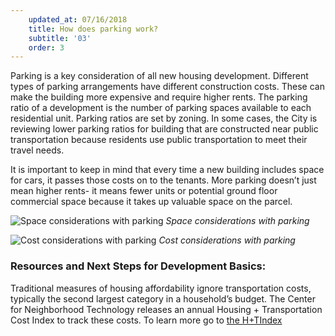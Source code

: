 ```yaml
---
    updated_at: 07/16/2018
    title: How does parking work?
    subtitle: '03'
    order: 3
---
```



Parking is a key consideration of all new housing development. Different types of parking arrangements have different construction costs. These can make the building more expensive and require higher rents. The parking ratio of a development is the number of parking spaces available to each residential unit. Parking ratios are set by zoning. In some cases, the City is reviewing lower parking ratios for building that are constructed near public transportation because residents use public transportation to meet their travel needs.

It is important to keep in mind that every time a new building includes space for cars, it passes those costs on to the tenants. More parking doesn’t just mean higher rents- it means fewer units or potential ground floor commercial space because it takes up valuable space on the parcel. 

![Space considerations with parking](/housingilab/images/diagrams_parking.jpg "Space considerations with parking")
*Space considerations with parking*


![Cost considerations with parking](/housingilab/images/diagrams_parkingStack.jpg "Cost considerations with parking")
*Cost considerations with parking*

### Resources and Next Steps for Development Basics:  
Traditional measures of housing affordability ignore transportation costs, typically the second largest category in a household’s budget. The Center for Neighborhood Technology releases an annual Housing + Transportation Cost Index to track these costs. 
To learn more go to [the H+TIndex](https://htaindex.cnt.org/)
